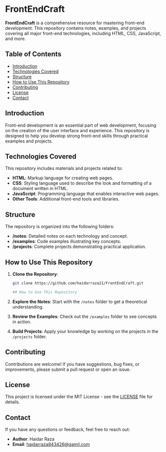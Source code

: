 # FrontEndCraft

**FrontEndCraft** is a comprehensive resource for mastering front-end development. This repository contains notes, examples, and projects covering all major front-end technologies, including HTML, CSS, JavaScript, and more.

## Table of Contents

- [Introduction](#introduction)
- [Technologies Covered](#technologies-covered)
- [Structure](#structure)
- [How to Use This Repository](#how-to-use-this-repository)
- [Contributing](#contributing)
- [License](#license)
- [Contact](#contact)

## Introduction

Front-end development is an essential part of web development, focusing on the creation of the user interface and experience. This repository is designed to help you develop strong front-end skills through practical examples and projects.

## Technologies Covered

This repository includes materials and projects related to:

- **HTML**: Markup language for creating web pages.
- **CSS**: Styling language used to describe the look and formatting of a document written in HTML.
- **JavaScript**: Programming language that enables interactive web pages.
- **Other Tools**: Additional front-end tools and libraries.

## Structure

The repository is organized into the following folders:

- **/notes**: Detailed notes on each technology and concept.
- **/examples**: Code examples illustrating key concepts.
- **/projects**: Complete projects demonstrating practical application.

## How to Use This Repository

1. **Clone the Repository**: 
   ```bash
   git clone https://github.com/haidarraza21/FrontEndCraft.git

   ## How to Use This Repository

2. **Explore the Notes**: Start with the `/notes` folder to get a theoretical understanding.

3. **Review the Examples**: Check out the `/examples` folder to see concepts in action.

4. **Build Projects**: Apply your knowledge by working on the projects in the `/projects` folder.

## Contributing

Contributions are welcome! If you have suggestions, bug fixes, or improvements, please submit a pull request or open an issue.

## License

This project is licensed under the MIT License - see the [LICENSE](LICENSE) file for details.

## Contact

If you have any questions or feedback, feel free to reach out:

- **Author**: Haidar Raza
- **Email**: [haidarraza843426@gamil.com](haidarraza843426@gamil.com)

